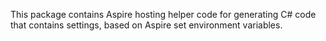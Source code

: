 This package contains Aspire hosting helper code for generating C# code that
contains settings, based on Aspire set environment variables.
